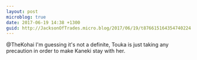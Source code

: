 ```yaml
---
layout: post
microblog: true
date: 2017-06-19 14:38 +1300
guid: http://JacksonOfTrades.micro.blog/2017/06/19/t876615164354740224.html
---
```

@TheKohai I'm guessing it's not a definite, Touka is just taking any precaution in order to make Kaneki stay with her.
